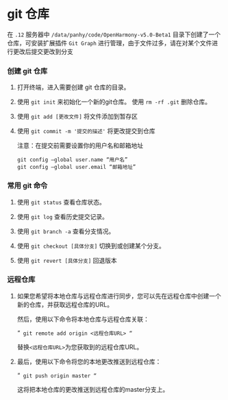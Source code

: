 # git 仓库

在 `.12` 服务器中 `/data/panhy/code/OpenHarmony-v5.0-Beta1` 目录下创建了一个仓库，可安装扩展插件 `Git Graph` 进行管理，由于文件过多，请在对某个文件进行更改后提交更改到分支

### 创建 git 仓库

1. 打开终端，进入需要创建 git 仓库的目录。

2. 使用 `git init` 来初始化一个新的git仓库。 使用 `rm -rf .git` 删除仓库。

3. 使用 `git add [更改文件]` 将文件添加到暂存区

4. 使用 `git commit -m '提交的描述'` 将更改提交到仓库

   注意：在提交前需要设置你的用户名和邮箱地址

   ```
   git config –global user.name “用户名”
   git config –global user.email “邮箱地址”
   ```

### 常用 git 命令

1. 使用 `git status` 查看仓库状态。

2. 使用 `git log` 查看历史提交记录。

3. 使用 `git branch -a` 查看分支情况。

4. 使用 `git checkout [具体分支]` 切换到或创建某个分支。

5. 使用 `git revert [具体分支]` 回退版本

### 远程仓库

1. 如果您希望将本地仓库与远程仓库进行同步，您可以先在远程仓库中创建一个新的仓库，并获取远程仓库的URL。

   然后，使用以下命令将本地仓库与远程仓库关联：

   “`
   git remote add origin <远程仓库URL>
   “`

   替换`<远程仓库URL>`为您获取到的远程仓库URL。

2. 最后，使用以下命令将您的本地更改推送到远程仓库：

   “`
   git push origin master
   “`

   这将把本地仓库的更改推送到远程仓库的master分支上。
